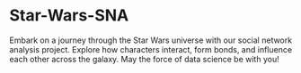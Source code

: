 # Star-Wars-SNA
Embark on a journey through the Star Wars universe with our social network analysis project. Explore how characters interact, form bonds, and influence each other across the galaxy. May the force of data science be with you!
